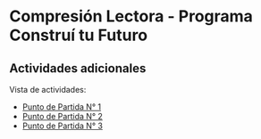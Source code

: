 # Compresión Lectora - Programa Construí tu Futuro
## Actividades adicionales

Vista de actividades:
- [Punto de Partida N° 1](https://eduadistancia.github.io/CL-Actividades/CL1-Partida)
- [Punto de Partida N° 2](https://eduadistancia.github.io/CL-Actividades/CL2-Partida)
- [Punto de Partida N° 3](https://eduadistancia.github.io/CL-Actividades/CL3-Partida)